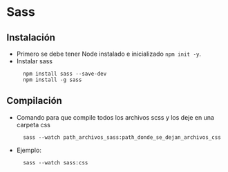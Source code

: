 # Sass

## Instalación

- Primero se debe tener Node instalado e inicializado `npm init -y`.
- Instalar sass
  ```
    npm install sass --save-dev
    npm install -g sass
  ```

## Compilación

- Comando para que compile todos los archivos scss y los deje en una carpeta css
  ```
    sass --watch path_archivos_sass:path_donde_se_dejan_archivos_css
  ```
- Ejemplo:
  ```
    sass --watch sass:css
  ```
